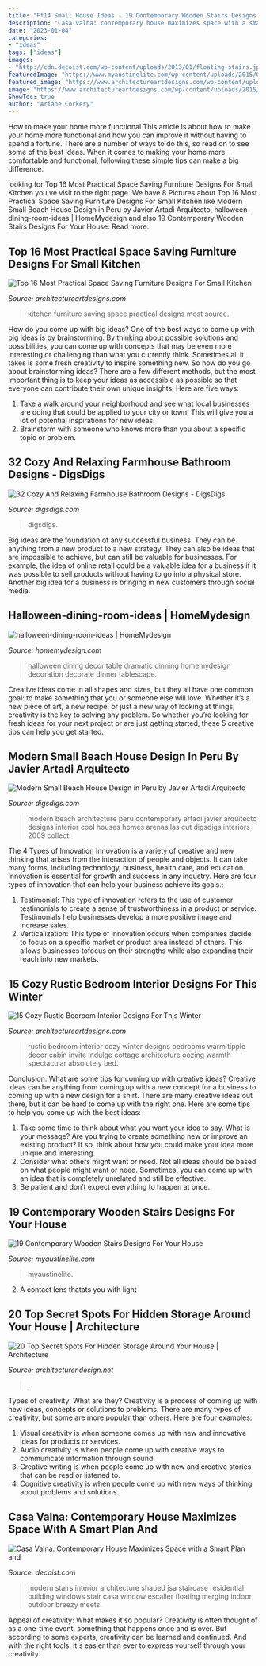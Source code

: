 ```yaml
---
title: "Ff14 Small House Ideas - 19 Contemporary Wooden Stairs Designs For Your House"
description: "Casa valna: contemporary house maximizes space with a smart plan and"
date: "2023-01-04"
categories:
- "ideas"
tags: ["ideas"]
images:
- "http://cdn.decoist.com/wp-content/uploads/2013/01/floating-stairs.jpg"
featuredImage: "https://www.myaustinelite.com/wp-content/uploads/2015/01/rustic-wooden-stairs.jpg"
featured_image: "https://www.architectureartdesigns.com/wp-content/uploads/2014/10/15-Cozy-Rustic-Bedroom-Interior-Designs-For-This-Winter-12.jpg"
image: "https://www.architectureartdesigns.com/wp-content/uploads/2015/01/815.jpg"
ShowToc: true
author: "Ariane Corkery"
---
```



How to make your home more functional
This article is about how to make your home more functional and how you can improve it without having to spend a fortune. There are a number of ways to do this, so read on to see some of the best ideas. When it comes to making your home more comfortable and functional, following these simple tips can make a big difference.

	

		
looking for Top 16 Most Practical Space Saving Furniture Designs For Small Kitchen you've visit to the right page. We have 8 Pictures about Top 16 Most Practical Space Saving Furniture Designs For Small Kitchen like Modern Small Beach House Design in Peru by Javier Artadi Arquitecto, halloween-dining-room-ideas | HomeMydesign and also 19 Contemporary Wooden Stairs Designs For Your House. Read more:
		
    
## Top 16 Most Practical Space Saving Furniture Designs For Small Kitchen

<img loading=lazy src="https://www.architectureartdesigns.com/wp-content/uploads/2015/01/815.jpg" onerror="this.onerror=null;this.src='https://tse4.mm.bing.net/th?id=OIP.SB0RIgQvsOVkRnmBMWwHFgHaLO&amp;pid=15.1';" alt="Top 16 Most Practical Space Saving Furniture Designs For Small Kitchen">

_Source: architectureartdesigns.com_

>kitchen furniture saving space practical designs most source. 

	

How do you come up with big ideas?
One of the best ways to come up with big ideas is by brainstorming. By thinking about possible solutions and possibilities, you can come up with concepts that may be even more interesting or challenging than what you currently think. Sometimes all it takes is some fresh creativity to inspire something new. So how do you go about brainstorming ideas? There are a few different methods, but the most important thing is to keep your ideas as accessible as possible so that everyone can contribute their own unique insights. Here are five ways: 
1) Take a walk around your neighborhood and see what local businesses are doing that could be applied to your city or town. This will give you a lot of potential inspirations for new ideas. 
2) Brainstorm with someone who knows more than you about a specific topic or problem.

    
## 32 Cozy And Relaxing Farmhouse Bathroom Designs - DigsDigs

<img loading=lazy src="https://www.digsdigs.com/photos/cozy-and-relaxing-farmhouse-bathroom-designs-28-554x739.jpg" onerror="this.onerror=null;this.src='https://tse1.mm.bing.net/th?id=OIP._rTjx4JR4ZXuEJOguqYxDAHaJ4&amp;pid=15.1';" alt="32 Cozy And Relaxing Farmhouse Bathroom Designs - DigsDigs">

_Source: digsdigs.com_

>digsdigs. 

	

Big ideas are the foundation of any successful business. They can be anything from a new product to a new strategy. They can also be ideas that are impossible to achieve, but can still be valuable for businesses. For example, the idea of online retail could be a valuable idea for a business if it was possible to sell products without having to go into a physical store. Another big idea for a business is bringing in new customers through social media.

    
## Halloween-dining-room-ideas | HomeMydesign

<img loading=lazy src="https://homemydesign.com/wp-content/uploads/2014/09/halloween-dining-room-ideas.jpg" onerror="this.onerror=null;this.src='https://tse3.mm.bing.net/th?id=OIP.l0Y1nJPYK8sw92XpGkFMBQHaLH&amp;pid=15.1';" alt="halloween-dining-room-ideas | HomeMydesign">

_Source: homemydesign.com_

>halloween dining decor table dramatic dinning homemydesign decoration decorate dinner tablescape. 

	

Creative ideas come in all shapes and sizes, but they all have one common goal: to make something that you or someone else will love. Whether it’s a new piece of art, a new recipe, or just a new way of looking at things, creativity is the key to solving any problem. So whether you’re looking for fresh ideas for your next project or are just getting started, these 5 creative tips can help you get started.

    
## Modern Small Beach House Design In Peru By Javier Artadi Arquitecto

<img loading=lazy src="https://www.digsdigs.com/photos/modern-small-beach-house-design-6-554x850.jpg" onerror="this.onerror=null;this.src='https://tse1.mm.bing.net/th?id=OIP.cA5IilZutoKJnNp9O4ZLeQHaLX&amp;pid=15.1';" alt="Modern Small Beach House Design in Peru by Javier Artadi Arquitecto">

_Source: digsdigs.com_

>modern beach architecture peru contemporary artadi javier arquitecto designs interior cool houses homes arenas las cut digsdigs interiors 2009 collect. 

	

The 4 Types of Innovation
Innovation is a variety of creative and new thinking that arises from the interaction of people and objects. It can take many forms, including technology, business, health care, and education. Innovation is essential for growth and success in any industry. Here are four types of innovation that can help your business achieve its goals.: 
1. Testimonial: This type of innovation refers to the use of customer testimonials to create a sense of trustworthiness in a product or service. Testimonials help businesses develop a more positive image and increase sales. 
2. Verticalization: This type of innovation occurs when companies decide to focus on a specific market or product area instead of others. This allows businesses tofocus on their strengths while also expanding their reach into new markets. 

    
## 15 Cozy Rustic Bedroom Interior Designs For This Winter

<img loading=lazy src="https://www.architectureartdesigns.com/wp-content/uploads/2014/10/15-Cozy-Rustic-Bedroom-Interior-Designs-For-This-Winter-12.jpg" onerror="this.onerror=null;this.src='https://tse4.mm.bing.net/th?id=OIP.5Msey9SJYT9Lr8Lz8-fFTwHaLy&amp;pid=15.1';" alt="15 Cozy Rustic Bedroom Interior Designs For This Winter">

_Source: architectureartdesigns.com_

>rustic bedroom interior cozy winter designs bedrooms warm tipple decor cabin invite indulge cottage architecture oozing warmth spectacular absolutely bed. 

	

Conclusion: What are some tips for coming up with creative ideas?
Creative ideas can be anything from coming up with a new concept for a business to coming up with a new design for a shirt. There are many creative ideas out there, but it can be hard to come up with the right one. Here are some tips to help you come up with the best ideas: 
1) Take some time to think about what you want your idea to say. What is your message? Are you trying to create something new or improve an existing product? If so, think about how you could make your idea more unique and interesting. 
2) Consider what others might want or need. Not all ideas should be based on what people might want or need. Sometimes, you can come up with an idea that is completely unrelated and still be effective. 
3) Be patient and don’t expect everything to happen at once.

    
## 19 Contemporary Wooden Stairs Designs For Your House

<img loading=lazy src="https://www.myaustinelite.com/wp-content/uploads/2015/01/rustic-wooden-stairs.jpg" onerror="this.onerror=null;this.src='https://tse4.mm.bing.net/th?id=OIP.xp0j0wUWDAlHgRwCcNR0DwHaKr&amp;pid=15.1';" alt="19 Contemporary Wooden Stairs Designs For Your House">

_Source: myaustinelite.com_

>myaustinelite. 

	

2. A contact lens thatats you with light

    
## 20 Top Secret Spots For Hidden Storage Around Your House | Architecture

<img loading=lazy src="https://cdn.architecturendesign.net/wp-content/uploads/2014/09/Top-Secret-Spots-For-Hidden-Storage-22.jpg" onerror="this.onerror=null;this.src='https://tse4.mm.bing.net/th?id=OIP.B6C42fBEv6s-8IjhZq_xwwHaJx&amp;pid=15.1';" alt="20 Top Secret Spots For Hidden Storage Around Your House | Architecture">

_Source: architecturendesign.net_

>. 

	

Types of creativity: What are they?
Creativity is a process of coming up with new ideas, concepts or solutions to problems. There are many types of creativity, but some are more popular than others. Here are four examples: 
1. Visual creativity is when someone comes up with new and innovative ideas for products or services.
2. Audio creativity is when people come up with creative ways to communicate information through sound.
3. Creative writing is when people come up with new and creative stories that can be read or listened to.
4. Cognitive creativity is when people come up with new ways of thinking about problems and solutions.

    
## Casa Valna: Contemporary House Maximizes Space With A Smart Plan And

<img loading=lazy src="http://cdn.decoist.com/wp-content/uploads/2013/01/floating-stairs.jpg" onerror="this.onerror=null;this.src='https://tse2.mm.bing.net/th?id=OIP.HXJZLxvZBwr0RMr1ppO59wHaKH&amp;pid=15.1';" alt="Casa Valna: Contemporary House Maximizes Space with a Smart Plan and">

_Source: decoist.com_

>modern stairs interior architecture shaped jsa staircase residential building windows stair casa window escalier floating merging indoor outdoor breezy meets. 

	

Appeal of creativity: What makes it so popular?
Creativity is often thought of as a one-time event, something that happens once and is over. But according to some experts, creativity can be learned and continued. And with the right tools, it's easier than ever to express yourself through your creativity.

